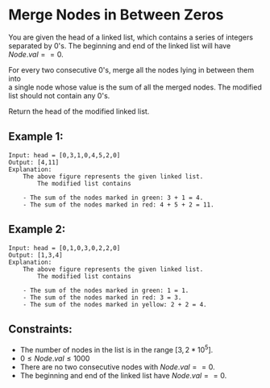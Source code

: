 # Merge Nodes in Between Zeros

You are given the head of a linked list, which contains a series of integers  
separated by 0's. The beginning and end of the linked list will have  
$Node.val == 0$.

For every two consecutive 0's, merge all the nodes lying in between them into  
a single node whose value is the sum of all the merged nodes. The modified  
list should not contain any 0's.

Return the head of the modified linked list.

 

## Example 1:

    Input: head = [0,3,1,0,4,5,2,0]
    Output: [4,11]
    Explanation: 
        The above figure represents the given linked list. 
            The modified list contains

        - The sum of the nodes marked in green: 3 + 1 = 4.
        - The sum of the nodes marked in red: 4 + 5 + 2 = 11.
        
## Example 2:

    Input: head = [0,1,0,3,0,2,2,0]
    Output: [1,3,4]
    Explanation: 
        The above figure represents the given linked list. 
            The modified list contains

        - The sum of the nodes marked in green: 1 = 1.
        - The sum of the nodes marked in red: 3 = 3.
        - The sum of the nodes marked in yellow: 2 + 2 = 4.

 

## Constraints:

* The number of nodes in the list is in the range $[3, 2 * 10^5]$.
* $0 \le Node.val \le 1000$
* There are no two consecutive nodes with $Node.val == 0$.
* The beginning and end of the linked list have $Node.val == 0$.

